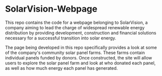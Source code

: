 # SolarVision-Webpage

This repo contains the code for a webpage belonging to SolarVision, a company aiming to lead the charge of widespread renewable energy distribution by providing development, construction and financial solutions necessary for a successful transition into solar energy.

The page being developed in this repo specifically provides a look at some of the company's community solar panel farms. These farms contain individual panels funded by donors. Once constructed, the site will allow users to explore the solar panel farm and look at who donated each panel, as well as how much energy each panel has generated.
